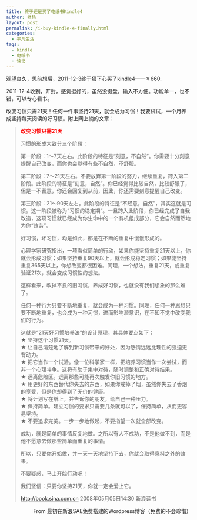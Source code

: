 ```yaml
---
title: 终于还是买了电纸书Kindle4
author: 老杨
layout: post
permalink: /i-buy-kindle-4-finally.html
categories:
  - 平凡生活
tags:
  - kindle
  - 电纸书
  - 读书
---
```

观望良久，思前想后，2011-12-3终于狠下心买了kindle4——￥660.

2011-12-4收到，开封，感觉挺好的，虽然没键盘，输入不方便。功能单一，也不错，可以专心看书。

改变习惯只需21天！任何一件事坚持21天，就会成为习惯！我要试试，一个月养成坚持每天阅读的好习惯。附上网上摘的文章：  


> <span style="color: #ff0000;"><strong>改变习惯只需21天</strong></span>
> 
> 习惯的形成大致分三个阶段：
> 
> 第一阶段：1～7天左右。此阶段的特征是“刻意，不自然”。你需要十分刻意提醒自己改变，而你也会觉得有些不自然，不舒服。
> 
> 第二阶段：7～21天左右。不要放弃第一阶段的努力，继续重复，跨入第二阶段。此阶段的特征是“刻意，自然”。你已经觉得比较自然，比较舒服了，但是一不留意，你还会回复到从前，因此，你还需要刻意提醒自己改变。
> 
> 第三阶段：21～90天左右。此阶段的特征是“不经意，自然”，其实这就是习惯。这一阶段被称为“习惯的稳定期”。一旦跨入此阶段，你已经完成了自我改造，这项习惯就已经成为你生命中的一个有机组成部分，它会自然而然地为你“效劳”。
> 
> 好习惯，坏习惯，均是如此，都是在不断的重复中慢慢形成的。
> 
> 心理学家研究指出，一项看似简单的行动，如果你能坚持重复21天以上，你就会形成习惯；如果坚持重复90天以上，就会形成稳定习惯；如果能坚持重复365天以上，你想改变都很困难。同理，一个想法，重复21天，或重复验证21次，就会变成习惯性的想法。
> 
> 这样看来，改掉不良的旧习惯，养成好习惯，也就没有我们想象的那么难了。
> 
> 任何一种行为只要不断地重复，就会成为一种习惯。同理，任何一种思想只要不断地重复，也会成为一种习惯，进而影响潜意识，在不知不觉中改变我们的行为。
> 
> 这就是“21天好习惯培养法”的设计原理，其具体要点如下：  
> ★ 坚持这个习惯21天。  
> ★ 让自己清楚地了解到新习惯带来的好处，因为感情远远比理性的强迫更有动力。  
> ★ 把它当作一个试验。像一位科学家一样，把培养习惯当作一次尝试，而非一个心理斗争。这将有助于集中对待，随时调整和正确对待结果。  
> ★ 远离危险区。远离那些可能再次触发你旧习惯的地方。  
> ★ 用更好的东西替代你失去的东西，如果你戒掉了烟，虽然你失去了香烟的享受，但是你却得到了无价的健康。  
> ★ 将计划写在纸上，并告诉你的朋友，给自己一种压力。  
> ★ 保持简单。建立习惯的要求只需要几条就可以了，保持简单，从而更容易坚持。  
> ★ 不要追求完美。一步一步地做起，不要指望一次就全部改变。
> 
> 成功，就是简单的事情反复地做。之所以有人不成功，不是他做不到，而是他不愿意去做那些简单而重复的事情。
> 
> 所以，只要你开始做，并一天一天地坚持下去，你就会取得意料之外的效果。
> 
> 不要疑惑，马上开始行动吧！
> 
> 我们坚信：只要你坚持21天，你就一定会爱上它。
> 
> http://book.sina.com.cn 2008年05月05日14:30 新浪读书

<p style="text-align: right;">
  From 最初在新浪SAE免费搭建的Wordpress博客（免费的不会珍惜）
</p>